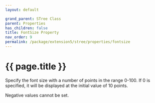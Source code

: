 ```yaml
---
layout: default

grand_parent: STree Class
parent: Properties
has_children: false
title: FontSize Property
nav_order: 9
permalink: /package/extension5/stree/properties/fontsize
---
```

# {{ page.title }}

Specify the font size with a number of points in the range 0-100. If 0 is specified, it will be displayed at the initial value of 10 points.

Negative values cannot be set.
